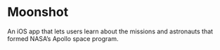 # Moonshot
An iOS app that lets users learn about the missions and astronauts that formed NASA’s Apollo space program.
